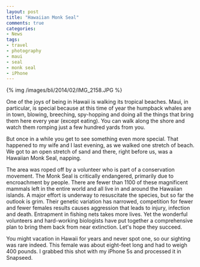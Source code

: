 ```yaml
---
layout: post
title: "Hawaiian Monk Seal"
comments: true
categories:
- News
tags:
- travel
- photography
- maui
- seal
- monk seal
- iPhone
---
```


{% img /images/bli/2014/02/IMG_2158.JPG %}

One of the joys of being in Hawaii is walking its tropical beaches. Maui, in particular, is special because at this time of year the humpback whales are in town, blowing, breeching, spy-hopping and doing all the things that bring them here every year (except eating). You can walk along the shore and watch them romping just a few hundred yards from you. 

<!--more-->

But once in a while you get to see something even more special. That happened to my wife and I last evening, as we walked one stretch of beach. We got to an open stretch of sand and there, right before us, was a Hawaiian Monk Seal, napping. 

The area was roped off by a volunteer who is part of a conservation movement. The Monk Seal is critically endangered, primarily due to encroachment by people. There are fewer than 1100 of these magnificent mammals left in the entire world and all live in and around the Hawaiian islands. A major effort is underway to resuscitate the species, but so far the outlook is grim. Their genetic variation has narrowed, competition for fewer and fewer females results causes aggression that leads to injury, infection and death. Entrapment in fishing nets takes more lives. Yet the wonderful volunteers and hard-working biologists have put together a comprehensive plan to bring them back from near extinction. Let's hope they succeed.

You might vacation in Hawaii for years and never spot one, so our sighting was rare indeed. This female was about eight-feet long and had to weigh 400 pounds. I grabbed this shot with my iPhone 5s and processed it in Snapseed. 